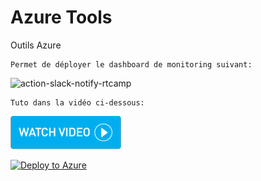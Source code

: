 # Azure Tools
Outils Azure

```
Permet de déployer le dashboard de monitoring suivant:
```
<img width="885" alt="action-slack-notify-rtcamp" src="/img/Dashboard.png?raw=true">

```
Tuto dans la vidéo ci-dessous:
```
[![Watch the video](/img/watchvideo.png)](http://ubuntu.r1chard.eu/videos/Git_Revenir_version_precedente.mp4)

[![Deploy to Azure](https://azuredeploy.net/deploybutton.svg)](https://deploy.azure.com/?repository=https://github.com/cyrilGFI/AutomationAccount/ArmPs1_1.json)
